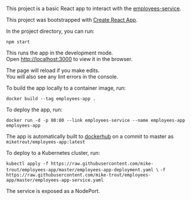 This project is a basic React app to interact with the [employees-service](https://github.com/mike-trout/employees-service).

This project was bootstrapped with [Create React App](https://github.com/facebook/create-react-app).

In the project directory, you can run:

`npm start`

This runs the app in the development mode.<br>
Open [http://localhost:3000](http://localhost:3000) to view it in the browser.

The page will reload if you make edits.<br>
You will also see any lint errors in the console.

To build the app locally to a container image, run:

`docker build --tag employees-app .`

To deploy the app, run:

`docker run -d -p 80:80 --link employees-service --name employees-app employees-app`

The app is automatically built to [dockerhub](https://hub.docker.com/r/miketrout/employees-app) on a commit to master as `miketrout/employees-app:latest`

To deploy to a Kubernetes cluster, run:

`kubectl apply -f https://raw.githubusercontent.com/mike-trout/employees-app/master/employees-app-deployment.yaml \`
`-f https://raw.githubusercontent.com/mike-trout/employees-app/master/employees-app-service.yaml`

The service is exposed as a NodePort.
